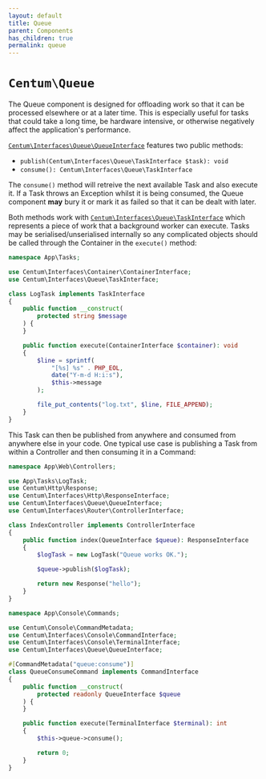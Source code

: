 ```yaml
---
layout: default
title: Queue
parent: Components
has_children: true
permalink: queue
---
```




# `Centum\Queue`

The Queue component is designed for offloading work so that it can be processed elsewhere or at a later time.
This is especially useful for tasks that could take a long time, be hardware intensive, or otherwise negatively affect the application's performance.

[`Centum\Interfaces\Queue\QueueInterface`](https://github.com/SidRoberts/centum/blob/development/src/Interfaces/Queue/QueueInterface.php) features two public methods:

* `publish(Centum\Interfaces\Queue\TaskInterface $task): void`
* `consume(): Centum\Interfaces\Queue\TaskInterface`

The `consume()` method will retreive the next available Task and also execute it.
If a Task throws an Exception whilst it is being consumed, the Queue component **may** bury it or mark it as failed so that it can be dealt with later.

Both methods work with [`Centum\Interfaces\Queue\TaskInterface`](https://github.com/SidRoberts/centum/tree/development/src/Interfaces/Queue/TaskInterface.php) which represents a piece of work that a background worker can execute.
Tasks may be serialised/unserialised internally so any complicated objects should be called through the Container in the `execute()` method:

```php
namespace App\Tasks;

use Centum\Interfaces\Container\ContainerInterface;
use Centum\Interfaces\Queue\TaskInterface;

class LogTask implements TaskInterface
{
    public function __construct(
        protected string $message
    ) {
    }

    public function execute(ContainerInterface $container): void
    {
        $line = sprintf(
            "[%s] %s" . PHP_EOL,
            date("Y-m-d H:i:s"),
            $this->message
        );

        file_put_contents("log.txt", $line, FILE_APPEND);
    }
}
```

This Task can then be published from anywhere and consumed from anywhere else in your code.
One typical use case is publishing a Task from within a Controller and then consuming it in a Command:

```php
namespace App\Web\Controllers;

use App\Tasks\LogTask;
use Centum\Http\Response;
use Centum\Interfaces\Http\ResponseInterface;
use Centum\Interfaces\Queue\QueueInterface;
use Centum\Interfaces\Router\ControllerInterface;

class IndexController implements ControllerInterface
{
    public function index(QueueInterface $queue): ResponseInterface
    {
        $logTask = new LogTask("Queue works OK.");

        $queue->publish($logTask);

        return new Response("hello");
    }
}
```

```php
namespace App\Console\Commands;

use Centum\Console\CommandMetadata;
use Centum\Interfaces\Console\CommandInterface;
use Centum\Interfaces\Console\TerminalInterface;
use Centum\Interfaces\Queue\QueueInterface;

#[CommandMetadata("queue:consume")]
class QueueConsumeCommand implements CommandInterface
{
    public function __construct(
        protected readonly QueueInterface $queue
    ) {
    }

    public function execute(TerminalInterface $terminal): int
    {
        $this->queue->consume();

        return 0;
    }
}
```
